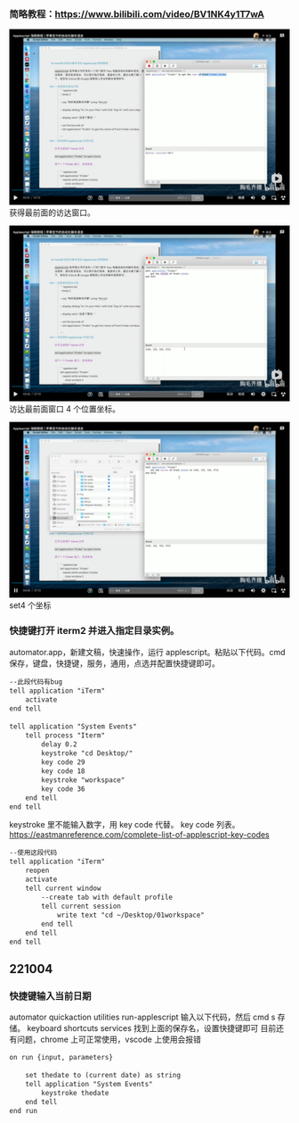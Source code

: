 ### 简略教程：https://www.bilibili.com/video/BV1NK4y1T7wA

![](img/pasteImage-2022-06-11-17-08-45.png)  
获得最前面的访达窗口。

![](img/pasteImage-2022-06-11-17-10-00.png)  
访达最前面窗口 4 个位置坐标。

![](img/pasteImage-2022-06-11-17-10-56.png)  
set4 个坐标

### 快捷键打开 iterm2 并进入指定目录实例。

automator.app，新建文稿，快速操作，运行 applescript。粘贴以下代码。cmd 保存，键盘，快捷键，服务，通用，点选并配置快捷键即可。

```
--此段代码有bug
tell application "iTerm"
	activate
end tell

tell application "System Events"
	tell process "Iterm"
		delay 0.2
		keystroke "cd Desktop/"
		key code 29
		key code 18
		keystroke "workspace"
		key code 36
	end tell
end tell
```

keystroke 里不能输入数字，用 key code 代替。
key code 列表。
https://eastmanreference.com/complete-list-of-applescript-key-codes

```
--使用这段代码
tell application "iTerm"
	reopen
	activate
	tell current window
		--create tab with default profile
		tell current session
			write text "cd ~/Desktop/01workspace"
		end tell
	end tell
end tell
```

## 221004

### 快捷键输入当前日期

automator quickaction utilities run-applescript 输入以下代码，然后 cmd s 存储。
keyboard shortcuts services 找到上面的保存名，设置快捷键即可
目前还有问题，chrome 上可正常使用，vscode 上使用会报错

```
on run {input, parameters}

	set thedate to (current date) as string
	tell application "System Events"
		keystroke thedate
	end tell
end run
```
